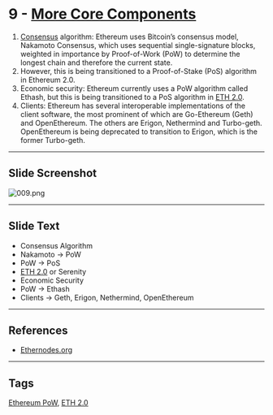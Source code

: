 # 9 - [More Core Components](More%20Core%20Components.md)

1. [Consensus](Consensus.md) algorithm: Ethereum uses Bitcoin’s consensus model, Nakamoto Consensus, which uses sequential single-signature blocks, weighted in importance by Proof-of-Work (PoW) to determine the longest chain and therefore the current state. 
2. However, this is being transitioned to a Proof-of-Stake (PoS) algorithm in Ethereum 2.0.
3. Economic security: Ethereum currently uses a PoW algorithm called Ethash, but this is being transitioned to a PoS algorithm in [ETH 2.0](ETH%202.0.md).
4. Clients: Ethereum has several interoperable implementations of the client software, the most prominent of which are Go-Ethereum (Geth) and OpenEthereum. The others are Erigon, Nethermind and Turbo-geth. OpenEthereum is being deprecated to transition to Erigon, which is the former Turbo-geth. 

___
## Slide Screenshot
![009.png](../../images/1.%20Ethereum%20101/009.png)
___
## Slide Text
- Consensus Algorithm
- Nakamoto -> PoW
- PoW -> PoS
- [ETH 2.0](ETH%202.0.md) or Serenity
- Economic Security
- PoW -> Ethash
- Clients -> Geth, Erigon, Nethermind, OpenEthereum

___
## References
- [Ethernodes.org](https://www.ethernodes.org/)
___
## Tags
[Ethereum PoW](Ethereum%20PoW.md), [ETH 2.0](ETH%202.0.md)
